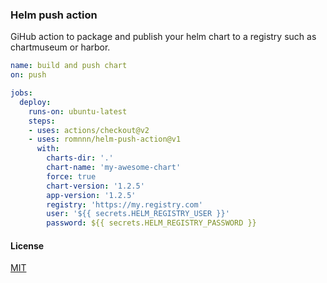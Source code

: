 ### Helm push action

GiHub action to package and publish your helm chart to a registry such as chartmuseum or harbor.

```yaml
name: build and push chart
on: push

jobs:
  deploy:
    runs-on: ubuntu-latest
    steps:
    - uses: actions/checkout@v2
    - uses: romnnn/helm-push-action@v1
      with:
        charts-dir: '.'
        chart-name: 'my-awesome-chart'
        force: true
        chart-version: '1.2.5'
        app-version: '1.2.5'
        registry: 'https://my.registry.com'
        user: '${{ secrets.HELM_REGISTRY_USER }}'
        password: ${{ secrets.HELM_REGISTRY_PASSWORD }}
```

#### License

[MIT](LICENSE)
